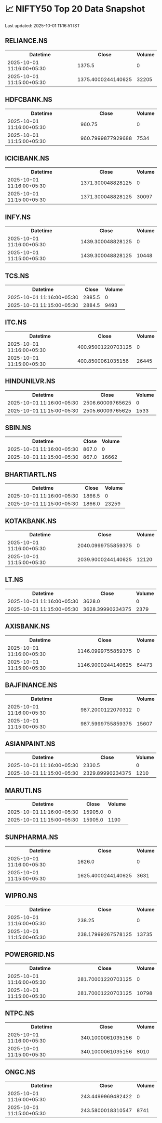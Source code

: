 # 📈 NIFTY50 Top 20 Data Snapshot

Last updated: 2025-10-01 11:16:51 IST

## RELIANCE.NS

<table>
  <tr><th>Datetime</th><th>Close</th><th>Volume</th></tr>
  <tr><td>2025-10-01 11:16:00+05:30</td><td>1375.5</td><td>0</td></tr>
  <tr><td>2025-10-01 11:15:00+05:30</td><td>1375.4000244140625</td><td>32205</td></tr>
</table>

## HDFCBANK.NS

<table>
  <tr><th>Datetime</th><th>Close</th><th>Volume</th></tr>
  <tr><td>2025-10-01 11:16:00+05:30</td><td>960.75</td><td>0</td></tr>
  <tr><td>2025-10-01 11:15:00+05:30</td><td>960.7999877929688</td><td>7534</td></tr>
</table>

## ICICIBANK.NS

<table>
  <tr><th>Datetime</th><th>Close</th><th>Volume</th></tr>
  <tr><td>2025-10-01 11:16:00+05:30</td><td>1371.300048828125</td><td>0</td></tr>
  <tr><td>2025-10-01 11:15:00+05:30</td><td>1371.300048828125</td><td>30097</td></tr>
</table>

## INFY.NS

<table>
  <tr><th>Datetime</th><th>Close</th><th>Volume</th></tr>
  <tr><td>2025-10-01 11:16:00+05:30</td><td>1439.300048828125</td><td>0</td></tr>
  <tr><td>2025-10-01 11:15:00+05:30</td><td>1439.300048828125</td><td>10448</td></tr>
</table>

## TCS.NS

<table>
  <tr><th>Datetime</th><th>Close</th><th>Volume</th></tr>
  <tr><td>2025-10-01 11:16:00+05:30</td><td>2885.5</td><td>0</td></tr>
  <tr><td>2025-10-01 11:15:00+05:30</td><td>2884.5</td><td>9493</td></tr>
</table>

## ITC.NS

<table>
  <tr><th>Datetime</th><th>Close</th><th>Volume</th></tr>
  <tr><td>2025-10-01 11:16:00+05:30</td><td>400.95001220703125</td><td>0</td></tr>
  <tr><td>2025-10-01 11:15:00+05:30</td><td>400.8500061035156</td><td>26445</td></tr>
</table>

## HINDUNILVR.NS

<table>
  <tr><th>Datetime</th><th>Close</th><th>Volume</th></tr>
  <tr><td>2025-10-01 11:16:00+05:30</td><td>2506.60009765625</td><td>0</td></tr>
  <tr><td>2025-10-01 11:15:00+05:30</td><td>2505.60009765625</td><td>1533</td></tr>
</table>

## SBIN.NS

<table>
  <tr><th>Datetime</th><th>Close</th><th>Volume</th></tr>
  <tr><td>2025-10-01 11:16:00+05:30</td><td>867.0</td><td>0</td></tr>
  <tr><td>2025-10-01 11:15:00+05:30</td><td>867.0</td><td>16662</td></tr>
</table>

## BHARTIARTL.NS

<table>
  <tr><th>Datetime</th><th>Close</th><th>Volume</th></tr>
  <tr><td>2025-10-01 11:16:00+05:30</td><td>1866.5</td><td>0</td></tr>
  <tr><td>2025-10-01 11:15:00+05:30</td><td>1866.0</td><td>23259</td></tr>
</table>

## KOTAKBANK.NS

<table>
  <tr><th>Datetime</th><th>Close</th><th>Volume</th></tr>
  <tr><td>2025-10-01 11:16:00+05:30</td><td>2040.0999755859375</td><td>0</td></tr>
  <tr><td>2025-10-01 11:15:00+05:30</td><td>2039.9000244140625</td><td>12120</td></tr>
</table>

## LT.NS

<table>
  <tr><th>Datetime</th><th>Close</th><th>Volume</th></tr>
  <tr><td>2025-10-01 11:16:00+05:30</td><td>3628.0</td><td>0</td></tr>
  <tr><td>2025-10-01 11:15:00+05:30</td><td>3628.39990234375</td><td>2379</td></tr>
</table>

## AXISBANK.NS

<table>
  <tr><th>Datetime</th><th>Close</th><th>Volume</th></tr>
  <tr><td>2025-10-01 11:16:00+05:30</td><td>1146.0999755859375</td><td>0</td></tr>
  <tr><td>2025-10-01 11:15:00+05:30</td><td>1146.9000244140625</td><td>64473</td></tr>
</table>

## BAJFINANCE.NS

<table>
  <tr><th>Datetime</th><th>Close</th><th>Volume</th></tr>
  <tr><td>2025-10-01 11:16:00+05:30</td><td>987.2000122070312</td><td>0</td></tr>
  <tr><td>2025-10-01 11:15:00+05:30</td><td>987.5999755859375</td><td>15607</td></tr>
</table>

## ASIANPAINT.NS

<table>
  <tr><th>Datetime</th><th>Close</th><th>Volume</th></tr>
  <tr><td>2025-10-01 11:16:00+05:30</td><td>2330.5</td><td>0</td></tr>
  <tr><td>2025-10-01 11:15:00+05:30</td><td>2329.89990234375</td><td>1210</td></tr>
</table>

## MARUTI.NS

<table>
  <tr><th>Datetime</th><th>Close</th><th>Volume</th></tr>
  <tr><td>2025-10-01 11:16:00+05:30</td><td>15905.0</td><td>0</td></tr>
  <tr><td>2025-10-01 11:15:00+05:30</td><td>15905.0</td><td>1190</td></tr>
</table>

## SUNPHARMA.NS

<table>
  <tr><th>Datetime</th><th>Close</th><th>Volume</th></tr>
  <tr><td>2025-10-01 11:16:00+05:30</td><td>1626.0</td><td>0</td></tr>
  <tr><td>2025-10-01 11:15:00+05:30</td><td>1625.4000244140625</td><td>3631</td></tr>
</table>

## WIPRO.NS

<table>
  <tr><th>Datetime</th><th>Close</th><th>Volume</th></tr>
  <tr><td>2025-10-01 11:16:00+05:30</td><td>238.25</td><td>0</td></tr>
  <tr><td>2025-10-01 11:15:00+05:30</td><td>238.17999267578125</td><td>13735</td></tr>
</table>

## POWERGRID.NS

<table>
  <tr><th>Datetime</th><th>Close</th><th>Volume</th></tr>
  <tr><td>2025-10-01 11:16:00+05:30</td><td>281.70001220703125</td><td>0</td></tr>
  <tr><td>2025-10-01 11:15:00+05:30</td><td>281.70001220703125</td><td>10798</td></tr>
</table>

## NTPC.NS

<table>
  <tr><th>Datetime</th><th>Close</th><th>Volume</th></tr>
  <tr><td>2025-10-01 11:16:00+05:30</td><td>340.1000061035156</td><td>0</td></tr>
  <tr><td>2025-10-01 11:15:00+05:30</td><td>340.1000061035156</td><td>8010</td></tr>
</table>

## ONGC.NS

<table>
  <tr><th>Datetime</th><th>Close</th><th>Volume</th></tr>
  <tr><td>2025-10-01 11:16:00+05:30</td><td>243.4499969482422</td><td>0</td></tr>
  <tr><td>2025-10-01 11:15:00+05:30</td><td>243.5800018310547</td><td>8741</td></tr>
</table>

